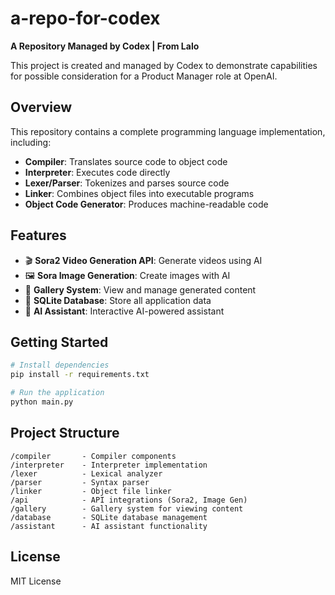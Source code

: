# a-repo-for-codex

**A Repository Managed by Codex | From Lalo**

This project is created and managed by Codex to demonstrate capabilities for possible consideration for a Product Manager role at OpenAI.

## Overview

This repository contains a complete programming language implementation, including:
- **Compiler**: Translates source code to object code
- **Interpreter**: Executes code directly
- **Lexer/Parser**: Tokenizes and parses source code
- **Linker**: Combines object files into executable programs
- **Object Code Generator**: Produces machine-readable code

## Features

- 🎬 **Sora2 Video Generation API**: Generate videos using AI
- 🖼️ **Sora Image Generation**: Create images with AI
- 🎨 **Gallery System**: View and manage generated content
- 💾 **SQLite Database**: Store all application data
- 🤖 **AI Assistant**: Interactive AI-powered assistant

## Getting Started

```bash
# Install dependencies
pip install -r requirements.txt

# Run the application
python main.py
```

## Project Structure

```
/compiler       - Compiler components
/interpreter    - Interpreter implementation
/lexer          - Lexical analyzer
/parser         - Syntax parser
/linker         - Object file linker
/api            - API integrations (Sora2, Image Gen)
/gallery        - Gallery system for viewing content
/database       - SQLite database management
/assistant      - AI assistant functionality
```

## License

MIT License
